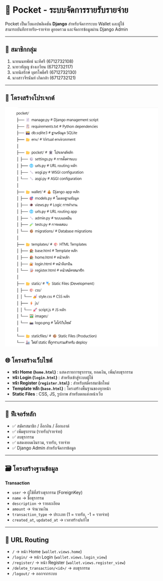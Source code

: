 # 💸 Pocket - ระบบจัดการรายรับรายจ่าย

Pocket เป็นเว็บแอปพลิเคชัน **Django** สำหรับจัดการระบบ Wallet และผู้ใช้  
สามารถบันทึกรายรับ–รายจ่าย ดูยอดรวม และจัดการข้อมูลผ่าน Django Admin

---

## 👥 สมาชิกกลุ่ม
1. นายนนทพัทธ์ นะทีศรี (6712732108)  
2. นายวทัญญู ช่างเกวียน (6712732117)  
3. นายนิลรักษ์ บุตรโพธิ์ศรี (6712732130)  
4. นางสาวจีรนันท์ เกิดกล้า (6712732121)  

---

## 📁 โครงสร้างโปรเจกต์
![alt text](image.png)
## 🌐 โครงสร้างเว็บไซต์
- **หน้า Home (`home.html`)** : แสดงรายการธุรกรรม, ยอดเงิน, เพิ่ม/ลบธุรกรรม  
- **หน้า Login (`login.html`)** : สำหรับเข้าสู่ระบบผู้ใช้  
- **หน้า Register (`register.html`)** : สำหรับสมัครสมาชิกใหม่  
- **Template หลัก (`base.html`)** : โครงสร้างพื้นฐานของทุกหน้า  
- **Static Files** : CSS, JS, รูปภาพ สำหรับตกแต่งหน้าเว็บ  

---

## 🚀 ฟีเจอร์หลัก
- ✅ สมัครสมาชิก / ล็อกอิน / ล็อกเอาต์  
- ✅ เพิ่มธุรกรรม (รายรับ/รายจ่าย)  
- ✅ ลบธุรกรรม  
- ✅ แสดงยอดเงินรวม, รายรับ, รายจ่าย  
- ✅ Django Admin สำหรับจัดการข้อมูล  

---

## 🗃️ โครงสร้างฐานข้อมูล
**Transaction**  
- `user` → ผู้ใช้ที่สร้างธุรกรรม (ForeignKey)  
- `name` → ชื่อธุรกรรม  
- `description` → รายละเอียด  
- `amount` → จำนวนเงิน  
- `transaction_type` → ประเภท (1 = รายรับ, -1 = รายจ่าย)  
- `created_at`, `updated_at` → เวลาสร้าง/แก้ไข  

---

## 🔀 URL Routing
- `/` → หน้า Home (`wallet.views.home`)  
- `/login/` → หน้า Login (`wallet.views.login_view`)  
- `/register/` → หน้า Register (`wallet.views.register_view`)  
- `/delete_transaction/<id>/` → ลบธุรกรรม  
- `/logout/` → ออกจากระบบ  
